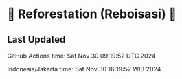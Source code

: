 
# 🌳 Reforestation (Reboisasi) 🌲

## Last Updated

GitHub Actions time: Sat Nov 30 09:19:52 UTC 2024

Indonesia/Jakarta time: Sat Nov 30 16:19:52 WIB 2024
